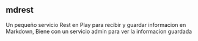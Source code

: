 ## mdrest

Un pequeño servicio Rest en Play para recibir y guardar informacion en Markdown, Biene con un servicio admin para ver la informacion guardada
